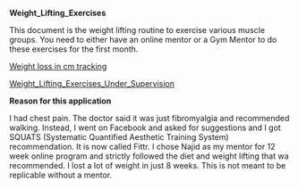 **Weight_Lifting_Exercises**


This document is the weight lifting routine to exercise various muscle groups. You need to either have an online mentor or a Gym Mentor to do these exercises for the first month. 

[Weight loss in cm tracking](https://docs.google.com/spreadsheets/d/e/2PACX-1vQqAcDK9q5VBzb7DE2DhJF7EerMFxwDSXmd-m_CwM-95lNFmJ4BZKz0lloPJk3Mkg0yUOxsvU7N68_e/pubhtml)


[Weight_Lifting_Exercises_Under_Supervision](https://docs.google.com/spreadsheets/d/e/2PACX-1vQygODNcKxjJQtkAiRG5zrbv_Hw9wYfT58e4mojlsNmlUyLKyH-Y746ioX6sPaOGg/pubhtml)

**Reason for this application**

I had chest pain. The doctor said it was just fibromyalgia and recommended walking. Instead, I went on Facebook and asked for suggestions and I got SQUATS (Systematic Quantified Aesthetic Training System) recommendation. It is now called Fittr. I chose Najid as my mentor for  12 week online program and strictly followed the diet and weight lifting that wa recommended. I lost a lot of weight in just 8 weeks. This is not meant to be replicable without a mentor.
